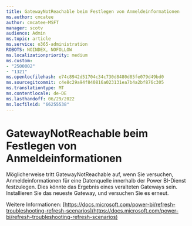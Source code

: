 ```yaml
---
title: GatewayNotReachable beim Festlegen von Anmeldeinformationen
ms.author: cmcatee
author: cmcatee-MSFT
manager: scotv
audience: Admin
ms.topic: article
ms.service: o365-administration
ROBOTS: NOINDEX, NOFOLLOW
ms.localizationpriority: medium
ms.custom:
- "2500002"
- "1321"
ms.openlocfilehash: e74c8942d51704c34c730d8480d85fe079d49bd0
ms.sourcegitcommit: c4e8c29a94f840816a023131ea7b4a2bf876c305
ms.translationtype: MT
ms.contentlocale: de-DE
ms.lasthandoff: 06/29/2022
ms.locfileid: "66255538"
---
```

# <a name="gatewaynotreachable-when-setting-credentials"></a>GatewayNotReachable beim Festlegen von Anmeldeinformationen

Möglicherweise tritt GatewayNotReachable auf, wenn Sie versuchen, Anmeldeinformationen für eine Datenquelle innerhalb der Power BI-Dienst festzulegen. Dies könnte das Ergebnis eines veralteten Gateways sein. Installieren Sie das neueste Gateway, und versuchen Sie es erneut.

Weitere Informationen: [https://docs.microsoft.com/power-bi/refresh-troubleshooting-refresh-scenarios](https://docs.microsoft.com/power-bi/refresh-troubleshooting-refresh-scenarios)
